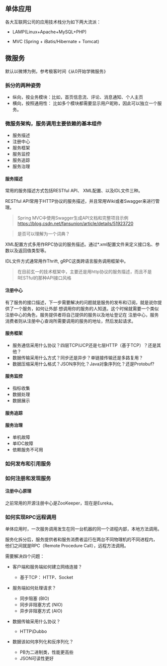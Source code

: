 
## 单体应用

各大互联网公司的应用技术栈分为如下两大流派：

* LAMP(Linux+Apache+MySQL+PHP)

* MVC (Spring + iBatis/Hibernate + Tomcat)

## 微服务
默认以微博为例，参考极客时间《从0开始学微服务》
### 拆分的两种姿势

* 纵向，按业务模块：比如，首页信息流、评论、消息通知、个人主页
* 横向，按照通用性： 比如多个模块都需要显示用户昵称，因此可以独立一个服务。


### 微服务架构，服务调用主要依赖的基本组件

* 服务描述
* 注册中心
* 服务框架
* 服务监控
* 服务追踪
* 服务治理

#### 服务描述
常用的服务描述方式包括RESTful API、 XML配置、以及IDL文件三种。

RESTful API常用于HTTP协议的服务描述，并且常用Wiki或者Swagger来进行管理。

> Spring MVC中使用Swagger生成API文档和完整项目示例
>  https://blog.csdn.net/fansunion/article/details/51923720

> 是否可以理解为一个词典？

XML配置方式多用作RPC协议的服务描述。通过*.xml配置文件来定义接口名、参数以及返回值类型等。

IDL文件方式通常用作Thrift, gRPC这类跨语言服务调用框架中。

> 在目前玄一的技术框架中，主要还是用http协议的服务描述，而且不是RESTful的那种API接口风格

#### 注册中心
有了服务的接口描述，下一步需要解决的问题就是服务的发布和订阅，就是说你提供了一个服务，如何让外部
想调用你的服务的人知道。这个时候就需要一个类似注册中心的角色，服务提供者将自己提供的服务以及地址登记在
注册中心，服务消费者则从注册中心查询所需要调用的服务的地址，然后发起请求。

#### 服务框架

* 服务通信采用什么协议？四层TCP\UCP还是七层HTTP（基于TCP）？还是其他？
* 数据传输采用什么方式？同步还是异步？单链接传输还是多路复用？
* 数据压缩采用什么格式？JSON序列化？Java对象序列化？还是Protobuf?

#### 服务监控

* 指标收集
* 数据处理
* 数据展示

#### 服务追踪

#### 服务治理

* 单机故障
* 单IDC故障
* 依赖服务不可用


### 如何发布和引用服务

### 如何注册和发现服务

#### 注册中心原理
之前常用的开源注册中心是ZooKeeper，现在是Eureka。


### 如何实现RPC远程调用

单体应用时，一次服务调用发生在同一台机器的同一个进程内部，本地方法调用。

服务化拆分后，服务提供者和服务消费者运行在两台不同物理机的不同进程内，
他们之间就是RPC（Remote Procedure Call），远程方法调用。

需要解决四个问题：
* 客户端和服务端如何建立网络连接？
  - 基于TCP： HTTP、Socket
* 服务端如何处理请求？
  - 同步阻塞 (BIO)
  - 同步非阻塞方式 (NIO)
  - 异步非阻塞方式 (AIO)

* 数据传输采用什么协议？
   - HTTP\Dubbo
* 数据该如何序列化和反序列化？
   - PB为二进制类，性能更高些
   - JSON可读性更好

